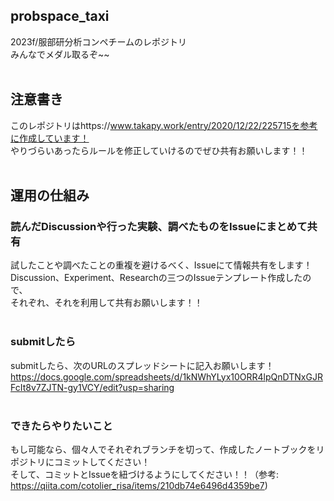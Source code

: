 ## probspace_taxi
2023f/服部研分析コンペチームのレポジトリ
<br>
みんなでメダル取るぞ~~
<br>
<br>

## 注意書き
このレポジトリはhttps://www.takapy.work/entry/2020/12/22/225715を参考に作成しています！
<br>
やりづらいあったらルールを修正していけるのでぜひ共有お願いします！！
<br>
<br>

## 運用の仕組み
### 読んだDiscussionや行った実験、調べたものをIssueにまとめて共有
試したことや調べたことの重複を避けるべく、Issueにて情報共有をします！
<br>
Discussion、Experiment、Researchの三つのIssueテンプレート作成したので、
<br>
それぞれ、それを利用して共有お願いします！！
<br>
<br>

### submitしたら
submitしたら、次のURLのスプレッドシートに記入お願いします！
<br>
https://docs.google.com/spreadsheets/d/1kNWhYLyx10ORR4lpQnDTNxGJRFcIt8v7ZJTN-gy1VCY/edit?usp=sharing
<br>
<br>

### できたらやりたいこと
もし可能なら、個々人でそれぞれブランチを切って、作成したノートブックをリポジトリにコミットしてください！
<br>
そして、コミットとIssueを紐づけるようにしてください！！（参考: https://qiita.com/cotolier_risa/items/210db74e6496d4359be7)
